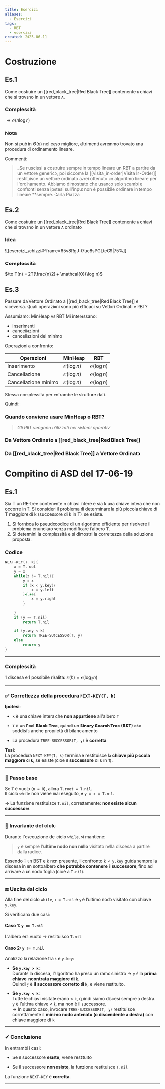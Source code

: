 ```yaml
---
title: Esercizi
aliases:
  - Esercizi
tags:
  - RBT
  - esercizi
created: 2025-06-11
---
```


# Costruzione

## Es.1


Come costruire un [[red_black_tree|Red Black Tree]] contenente `n` chiavi che si trovano in un vettore `A`,

### Complessità
 $\to\mathcal{O}(n\log n)$ 

### Nota
Non si può in $\Theta(n)$ nel caso migliore, altrimenti avremmo trovato una procedura di ordinamento lineare.

Commenti:
 >_Se riuscissi a costruire sempre in tempo lineare un RBT a partire da un vettore generico, poi siccome la [[visita_in-order|Visita In-Order]] restituisce un vettore ordinato avrei ottenuto un algoritmo lineare per l'ordinamento. Abbiamo dimostrato che usando solo scambi e confronti senza ipotesi sull'input non è possibile ordinare in tempo lineare **sempre.
> Carla Piazza

## Es.2
Come costruire un [[red_black_tree|Red Black Tree]] contenente `n` chiavi che si trovano in un vettore `A` ordinato.
### Idea
![[esercizi_schizzi#^frame=65v8RgJ-t7uc8sPGLteG9|75%]]
### Complessità
$\to T(n) = 2T(\frac{n}2) + \mathcal{O}(\log n)$


## Es.3

Passare da Vettore Ordinato a [[red_black_tree|Red Black Tree]] e viceversa.
Quali operazioni sono più efficaci su Vettori Ordinati e RBT?

Assumiamo:
MinHeap vs RBT
Mi interessano:
- inserimenti
- cancellazioni
- cancellazioni del minimo

Operazioni a confronto:

| Operazioni           | MinHeap               | RBT                   |
| -------------------- | --------------------- | --------------------- |
| Inserimento          | $\mathcal{O}(\log n)$ | $\mathcal{O}(\log n)$ |
| Cancellazione        | $\mathcal{O}(\log n)$ | $\mathcal{O}(\log n)$ |
| Cancellazione minimo | $\mathcal{O}(\log n)$ | $\mathcal{O}(\log n)$ |
Stessa complessità per entrambe le strutture dati.

Quindi:
### Quando conviene usare MinHeap o RBT?
> _Gli RBT vengono utilizzati nei sistemi operativi_
> 

### Da Vettore Ordinato a [[red_black_tree|Red Black Tree]]


### Da [[red_black_tree|Red Black Tree]] a Vettore Ordinato


# Compitino di ASD del 17-06-19
## Es.1
Sia T un RB-tree contenente n chiavi intere e sia k una chiave intera che non occorre in T. Si consideri il problema di determinare la più piccola chiave di T maggiore di k (successore di k in T), se esiste.
1. Si fornisca lo pseudocodice di un algoritmo efficiente per risolvere il problema enunciato senza modificare l’albero T.
2. Si determini la complessità e si dimostri la correttezza della soluzione proposta.

### Codice

```c
NEXT-KEY(T, k){
	x = T.root
	y = x
	while(x != T.nil){
		y = x
		if (k < y.key){
			x = y.left
		}else{
			x = y.right
		}
		
	}
	if (y == T.nil)
		return T.nil
		
	if (y.key < k)
		return TREE-SUCCESSOR(T, y)
	else
		return y
}
```

---

### Complessità
 1 discesa e 1 possibile risalita: $\mathcal{O}(h) = \mathcal{O}(\log_{2}{n})$
 
 ---

### ✅ Correttezza della procedura `NEXT-KEY(T, k)`

**Ipotesi**:

- `k` è una chiave intera che **non appartiene** all'albero `T`
    
- `T` è un **Red-Black Tree**, quindi un **Binary Search Tree (BST)** che soddisfa anche proprietà di bilanciamento
    
- La procedura `TREE-SUCCESSOR(T, y)` è **corretta**


**Tesi**:  
La procedura `NEXT-KEY(T, k)` termina e restituisce la **chiave più piccola maggiore di `k`**, se esiste (cioè il **successore** di `k` in `T`).


---

### 🧩 Passo base

Se `T` è vuoto (`n = 0`), allora `T.root = T.nil`.  
Il ciclo `while` non viene mai eseguito, e `y = x = T.nil`.

→ La funzione restituisce `T.nil`, correttamente: **non esiste alcun successore**.


---

### 🔁 Invariante del ciclo

Durante l'esecuzione del ciclo `while`, si mantiene:

> `y` è sempre l’**ultimo nodo non nullo** visitato nella discesa a partire dalla radice.

Essendo `T` un BST e `k` non presente, il confronto `k < y.key` guida sempre la discesa in un sottoalbero **che potrebbe contenere il successore**, fino ad arrivare a un nodo foglia (cioè a `T.nil`).


---

### 🔚 Uscita dal ciclo

Alla fine del ciclo `while`, `x = T.nil` e `y` è l’ultimo nodo visitato con chiave `y.key`.

Si verificano due casi:

#### Caso 1: `y == T.nil`

L’albero era vuoto → restituisco `T.nil`.

#### Caso 2: `y != T.nil`

Analizzo la relazione tra `k` e `y.key`:

- **Se `y.key > k`**:  
    Durante la discesa, l’algoritmo ha preso un ramo sinistro → `y` è la **prima chiave incontrata maggiore di `k`**.  
    Quindi `y` è **il successore corretto di `k`**, e viene restituito.
    
- **Se `y.key < k`**:  
    Tutte le chiavi visitate erano < `k`, quindi siamo discesi sempre a destra.  
    `y` è l’ultima chiave < `k`, ma non è il successore.  
    → In questo caso, invocare `TREE-SUCCESSOR(T, y)` restituisce correttamente il **minimo nodo antenato (o discendente a destra)** con chiave maggiore di `k`.


---


### ✔ Conclusione

In entrambi i casi:

- Se il successore **esiste**, viene restituito
    
- Se il successore **non esiste**, la funzione restituisce `T.nil`
    

La funzione `NEXT-KEY` è **corretta**.


----
